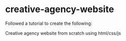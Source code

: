 # creative-agency-website

Followed a tutorial to create the following:

Creative agency website from scratch using html/css/js
